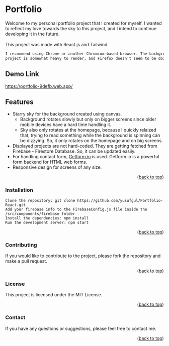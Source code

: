 <a name="readme-top"></a>
# Portfolio

Welcome to my personal portfolio project that I created for myself. I wanted to reflect my love towards the sky to this project, and I intend to continue developing it in the future.</br></br>This project was made with React.js and Tailwind.
```diff
I recommend using Chrome or another Chromium-based browser. The background of this 
project is somewhat heavy to render, and Firefox doesn't seem to be doing great with it. 
```

## Demo Link
https://portfolio-9defb.web.app/

## Features
- Starry sky for the background created using canvas.
  - Background rotates slowly but only on bigger screens since older mobile devices have a hard time handling it. 
  - Sky also only rotates at the homepage, because I quickly relaized that, trying to read something while the background is spinning can be dizzying. So, it only rotates on the homepage and on big screens.
- Displayed projects are not hard-coded. They are getting fetched from Firebase - Firestore Database. So, it can be updated easily.
- For handling contact form, [Getform.io](https://getform.io/) is used. Getform.io is a powerful form backend for HTML web forms.
- Responsive design for screens of any size.
<p align="right">(<a href="#readme-top">back to top</a>)</p>

### Installation

    Clone the repository: git clone https://github.com/yusufgul/Portfolio-React.git
    Add your firebase info to the FirebaseConfig.js file inside the /src/components/firebase folder
    Install the dependencies: npm install
    Run the development server: npm start
<p align="right">(<a href="#readme-top">back to top</a>)</p>

### Contributing

If you would like to contribute to the project, please fork the repository and make a pull request.</br>
<p align="right">(<a href="#readme-top">back to top</a>)</p>

### License

This project is licensed under the MIT License.</br>
<p align="right">(<a href="#readme-top">back to top</a>)</p>

### Contact

If you have any questions or suggestions, please feel free to contact me.
<p align="right">(<a href="#readme-top">back to top</a>)</p>
